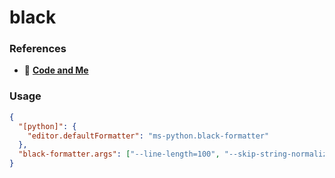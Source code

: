 # black

### References
+ 🔗 [**Code and Me**](https://blog.kyomind.tw/flake8-and-black/)

### Usage

```json
{
  "[python]": {
    "editor.defaultFormatter": "ms-python.black-formatter"
  },
  "black-formatter.args": ["--line-length=100", "--skip-string-normalization"]
}

```